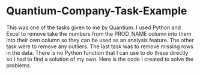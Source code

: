 # Quantium-Company-Task-Example
This was one of the tasks given to me by Quantium. I used Python and Excel to remove take the numbers from the PROD_NAME column into them into their own column so they can be used as an analysis feature. The other task were to remove any outliers. The last task was to remove missing rows in the data. There is no Python function that I can use to do these directly so I had to find a solution of my own. Here is the code I created to solve the problems.
